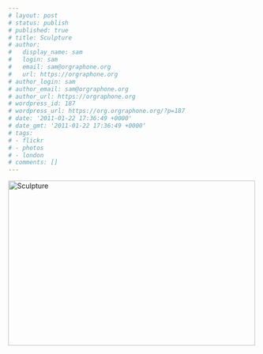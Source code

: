 ```yaml
---
# layout: post
# status: publish
# published: true
# title: Sculpture
# author:
#   display_name: sam
#   login: sam
#   email: sam@orgraphone.org
#   url: https://orgraphone.org
# author_login: sam
# author_email: sam@orgraphone.org
# author_url: https://orgraphone.org
# wordpress_id: 187
# wordpress_url: https://org.orgraphone.org/?p=187
# date: '2011-01-22 17:36:49 +0000'
# date_gmt: '2011-01-22 17:36:49 +0000'
# tags:
# - flickr
# - photos
# - london
# comments: []
---
```

<p>﻿﻿﻿﻿<a href="https://www.flickr.com/photos/pikesley/2639850887/" title="Sculpture by Sam Wise, on Flickr"><img src="https://farm4.static.flickr.com/3159/2639850887_97dc11ca70.jpg" width="500" height="334" alt="Sculpture" /></a></p>
